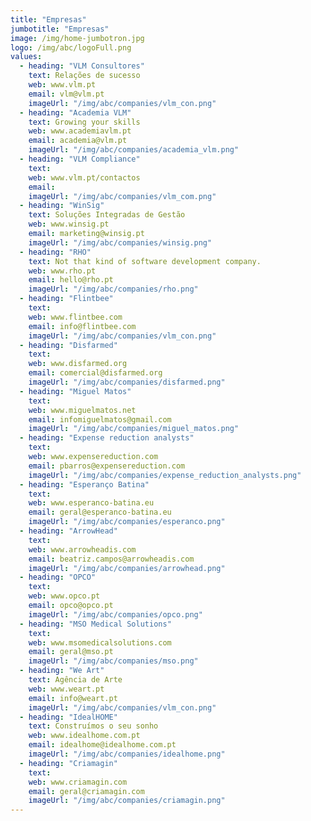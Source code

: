 ```yaml
---
title: "Empresas"
jumbotitle: "Empresas"
image: /img/home-jumbotron.jpg
logo: /img/abc/logoFull.png
values:
  - heading: "VLM Consultores"
    text: Relações de sucesso
    web: www.vlm.pt
    email: vlm@vlm.pt
    imageUrl: "/img/abc/companies/vlm_con.png"
  - heading: "Academia VLM"
    text: Growing your skills
    web: www.academiavlm.pt
    email: academia@vlm.pt
    imageUrl: "/img/abc/companies/academia_vlm.png"
  - heading: "VLM Compliance"
    text: 
    web: www.vlm.pt/contactos
    email: 
    imageUrl: "/img/abc/companies/vlm_com.png"
  - heading: "WinSig"
    text: Soluções Integradas de Gestão
    web: www.winsig.pt
    email: marketing@winsig.pt
    imageUrl: "/img/abc/companies/winsig.png"
  - heading: "RHO"
    text: Not that kind of software development company.
    web: www.rho.pt
    email: hello@rho.pt
    imageUrl: "/img/abc/companies/rho.png"
  - heading: "Flintbee"
    text: 
    web: www.flintbee.com 
    email: info@flintbee.com
    imageUrl: "/img/abc/companies/vlm_con.png"
  - heading: "Disfarmed"
    text: 
    web: www.disfarmed.org
    email: comercial@disfarmed.org
    imageUrl: "/img/abc/companies/disfarmed.png"
  - heading: "Miguel Matos"
    text: 
    web: www.miguelmatos.net
    email: infomiguelmatos@gmail.com
    imageUrl: "/img/abc/companies/miguel_matos.png"
  - heading: "Expense reduction analysts"
    text: 
    web: www.expensereduction.com
    email: pbarros@expensereduction.com
    imageUrl: "/img/abc/companies/expense_reduction_analysts.png"
  - heading: "Esperanço Batina"
    text: 
    web: www.esperanco-batina.eu
    email: geral@esperanco-batina.eu
    imageUrl: "/img/abc/companies/esperanco.png"
  - heading: "ArrowHead"
    text: 
    web: www.arrowheadis.com
    email: beatriz.campos@arrowheadis.com
    imageUrl: "/img/abc/companies/arrowhead.png"
  - heading: "OPCO"
    text: 
    web: www.opco.pt
    email: opco@opco.pt
    imageUrl: "/img/abc/companies/opco.png"
  - heading: "MSO Medical Solutions"
    text: 
    web: www.msomedicalsolutions.com
    email: geral@mso.pt
    imageUrl: "/img/abc/companies/mso.png"
  - heading: "We Art"
    text: Agência de Arte 
    web: www.weart.pt
    email: info@weart.pt
    imageUrl: "/img/abc/companies/vlm_con.png"
  - heading: "IdealHOME"
    text: Construímos o seu sonho
    web: www.idealhome.com.pt
    email: idealhome@idealhome.com.pt
    imageUrl: "/img/abc/companies/idealhome.png"
  - heading: "Criamagin"
    text: 
    web: www.criamagin.com
    email: geral@criamagin.com
    imageUrl: "/img/abc/companies/criamagin.png"
---
```

